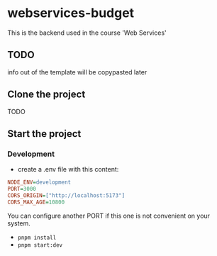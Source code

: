 # webservices-budget

This is the backend used in the course 'Web Services'

## TODO

info out of the template will be copypasted later

## Clone the project

TODO

## Start the project

### Development

- create a .env file with this content:

```ini
NODE_ENV=development
PORT=3000
CORS_ORIGIN=["http://localhost:5173"]
CORS_MAX_AGE=10800
```

You can configure another PORT if this one is not convenient on your system.

- `pnpm install`
- `pnpm start:dev`
